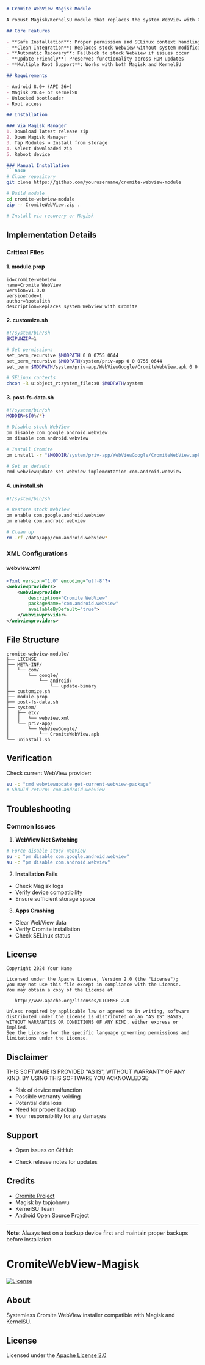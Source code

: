 ```markdown
# Cromite WebView Magisk Module

A robust Magisk/KernelSU module that replaces the system WebView with Cromite - a privacy-focused Chromium fork. Implements secure installation methods with proper permission handling and clean uninstallation.

## Core Features

- **Safe Installation**: Proper permission and SELinux context handling
- **Clean Integration**: Replaces stock WebView without system modification
- **Automatic Recovery**: Fallback to stock WebView if issues occur
- **Update Friendly**: Preserves functionality across ROM updates
- **Multiple Root Support**: Works with both Magisk and KernelSU

## Requirements

- Android 8.0+ (API 26+)
- Magisk 20.4+ or KernelSU
- Unlocked bootloader
- Root access

## Installation

### Via Magisk Manager
1. Download latest release zip
2. Open Magisk Manager
3. Tap Modules → Install from storage
4. Select downloaded zip
5. Reboot device

### Manual Installation
```bash
# Clone repository
git clone https://github.com/yourusername/cromite-webview-module

# Build module
cd cromite-webview-module
zip -r CromiteWebView.zip .

# Install via recovery or Magisk
```

## Implementation Details

### Critical Files

#### 1. module.prop
```properties
id=cromite-webview
name=Cromite WebView
version=v1.0.0
versionCode=1
author=Rootalith
description=Replaces system WebView with Cromite
```

#### 2. customize.sh
```bash
#!/system/bin/sh
SKIPUNZIP=1

# Set permissions
set_perm_recursive $MODPATH 0 0 0755 0644
set_perm_recursive $MODPATH/system/priv-app 0 0 0755 0644
set_perm $MODPATH/system/priv-app/WebViewGoogle/CromiteWebView.apk 0 0 0644

# SELinux contexts
chcon -R u:object_r:system_file:s0 $MODPATH/system
```

#### 3. post-fs-data.sh
```bash
#!/system/bin/sh
MODDIR=${0%/*}

# Disable stock WebView
pm disable com.google.android.webview
pm disable com.android.webview

# Install Cromite
pm install -r "$MODDIR/system/priv-app/WebViewGoogle/CromiteWebView.apk"

# Set as default
cmd webviewupdate set-webview-implementation com.android.webview
```

#### 4. uninstall.sh  
```bash
#!/system/bin/sh

# Restore stock WebView
pm enable com.google.android.webview
pm enable com.android.webview

# Clean up
rm -rf /data/app/com.android.webview*
```

### XML Configurations

#### webview.xml
```xml
<?xml version="1.0" encoding="utf-8"?>
<webviewproviders>
    <webviewprovider 
        description="Cromite WebView"
        packageName="com.android.webview"
        availableByDefault="true">
    </webviewprovider>
</webviewproviders>
```

## File Structure
```
cromite-webview-module/
├── LICENSE
├── META-INF/
│   └── com/
│       └── google/
│           └── android/
│               └── update-binary
├── customize.sh
├── module.prop
├── post-fs-data.sh
├── system/
│   ├── etc/
│   │   └── webview.xml
│   └── priv-app/
│       └── WebViewGoogle/
│           └── CromiteWebView.apk
└── uninstall.sh
```

## Verification

Check current WebView provider:
```bash
su -c "cmd webviewupdate get-current-webview-package"
# Should return: com.android.webview
```

## Troubleshooting

### Common Issues

1. **WebView Not Switching**
```bash
# Force disable stock WebView
su -c "pm disable com.google.android.webview"
su -c "pm disable com.android.webview"
```

2. **Installation Fails**
- Check Magisk logs
- Verify device compatibility
- Ensure sufficient storage space

3. **Apps Crashing**
- Clear WebView data
- Verify Cromite installation
- Check SELinux status

## License

```
Copyright 2024 Your Name

Licensed under the Apache License, Version 2.0 (the "License");
you may not use this file except in compliance with the License.
You may obtain a copy of the License at

   http://www.apache.org/licenses/LICENSE-2.0

Unless required by applicable law or agreed to in writing, software
distributed under the License is distributed on an "AS IS" BASIS,
WITHOUT WARRANTIES OR CONDITIONS OF ANY KIND, either express or implied.
See the License for the specific language governing permissions and
limitations under the License.
```

## Disclaimer

THIS SOFTWARE IS PROVIDED "AS IS", WITHOUT WARRANTY OF ANY KIND. BY USING THIS SOFTWARE YOU ACKNOWLEDGE:

- Risk of device malfunction
- Possible warranty voiding
- Potential data loss
- Need for proper backup
- Your responsibility for any damages

## Support

- Open issues on GitHub

- Check release notes for updates

## Credits

- [Cromite Project](https://github.com/uazo/cromite)
- Magisk by topjohnwu
- KernelSU Team
- Android Open Source Project

---

**Note**: Always test on a backup device first and maintain proper backups before installation.

# CromiteWebView-Magisk
[![License](https://img.shields.io/badge/License-Apache_2.0-blue.svg)](https://opensource.org/licenses/Apache-2.0)

## About
Systemless Cromite WebView installer compatible with Magisk and KernelSU.

## License
Licensed under the [Apache License 2.0](LICENSE)
